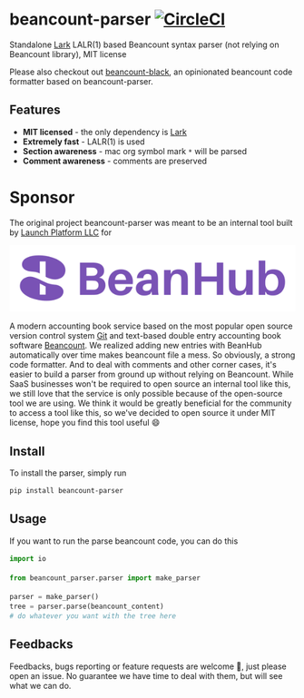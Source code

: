 # beancount-parser [![CircleCI](https://circleci.com/gh/LaunchPlatform/beancount-parser/tree/master.svg?style=svg)](https://circleci.com/gh/LaunchPlatform/beancount-parser/tree/master)
Standalone [Lark](https://github.com/lark-parser/lark) LALR(1) based Beancount syntax parser (not relying on Beancount library), MIT license

Please also checkout out [beancount-black](https://github.com/LaunchPlatform/beancount-black), an opinionated beancount code formatter based on beancount-parser.

## Features

- **MIT licensed** - the only dependency is [Lark](https://github.com/lark-parser/lark)
- **Extremely fast** - LALR(1) is used
- **Section awareness** - mac org symbol mark `*` will be parsed
- **Comment awareness** - comments are preserved

# Sponsor

The original project beancount-parser was meant to be an internal tool built by [Launch Platform LLC](https://launchplatform.com) for 

<p align="center">
  <a href="https://beanhub.io"><img src="https://github.com/LaunchPlatform/beancount-black/raw/master/assets/beanhub.svg?raw=true" alt="BeanHub logo" /></a>
</p>

A modern accounting book service based on the most popular open source version control system [Git](https://git-scm.com/) and text-based double entry accounting book software [Beancount](https://beancount.github.io/docs/index.html).
We realized adding new entries with BeanHub automatically over time makes beancount file a mess.
So obviously, a strong code formatter.
And to deal with comments and other corner cases, it's easier to build a parser from ground up without relying on Beancount.
While SaaS businesses won't be required to open source an internal tool like this, we still love that the service is only possible because of the open-source tool we are using.
We think it would be greatly beneficial for the community to access a tool like this, so we've decided to open source it under MIT license, hope you find this tool useful 😄

## Install

To install the parser, simply run

```bash
pip install beancount-parser
```

## Usage

If you want to run the parse beancount code, you can do this

```python
import io

from beancount_parser.parser import make_parser

parser = make_parser()
tree = parser.parse(beancount_content)
# do whatever you want with the tree here
```

## Feedbacks

Feedbacks, bugs reporting or feature requests are welcome 🙌, just please open an issue.
No guarantee we have time to deal with them, but will see what we can do.
